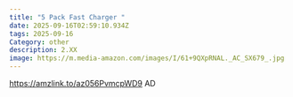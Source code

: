 ```yaml
---
title: "5 Pack Fast Charger "
date: 2025-09-16T02:59:10.934Z
tags: 2025-09-16
Category: other
description: 2.XX
image: https://m.media-amazon.com/images/I/61+9QXpRNAL._AC_SX679_.jpg
---
```

https://amzlink.to/az056PvmcpWD9    AD